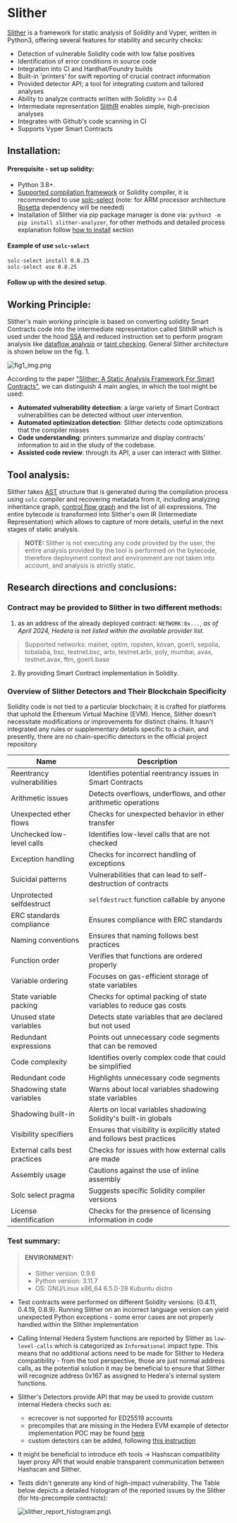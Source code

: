 # Slither
[Slither](https://github.com/crytic/slither) is a framework for static analysis of Solidity and Vyper, written in Python3,
offering several features for stability and security checks:
- Detection of vulnerable Solidity code with low false positives
- Identification of error conditions in source code
- Integration into CI and Hardhat/Foundry builds
- Built-in 'printers' for swift reporting of crucial contract information
- Provided detector API; a tool for integrating custom and tailored analyses
- Ability to analyze contracts written with Solidity >= 0.4
- Intermediate representation [SlithIR](https://github.com/trailofbits/slither/wiki/SlithIR) enables simple,
  high-precision analyses
- Integrates with Github's code scanning in CI
- Supports Vyper Smart Contracts

## Installation:
#### Prerequisite - set up solidity:
- Python 3.8+.
- [Supported compilation framework]() or Solidity compiler, it is recommended to use
  [solc-select](https://github.com/crytic/solc-select?tab=readme-ov-file) (note: for ARM processor architecture
  [Rosetta](https://github.com/crytic/solc-select?tab=readme-ov-file#oserror-errno-86-bad-cpu-type-in-executable)
  dependency will be needed)
- Installation of Slither via pip package manager is done via:  `python3 -m pip install slither-analyzer`, for
  other methods and detailed process explanation follow [how to install](https://github.com/crytic/slither?tab=readme-ov-file#how-to-install)
  section

#### Example of use `solc-select`
```shell
solc-select install 0.8.25
solc-select use 0.8.25
```
#### Follow up with the desired setup.
## Working Principle:
Slither's main working principle is based on converting solidity Smart Contracts code into the
intermediate representation called SlithIR which is used under the hood
[SSA](https://en.wikipedia.org/wiki/Static_single-assignment_form) and reduced instruction set to
perform program analysis like [dataflow analysis](https://clang.llvm.org/docs/DataFlowAnalysisIntro.html)
or [taint checking](https://en.wikipedia.org/wiki/Taint_checking).
General Slither architecture is shown below on the fig. 1.

![fig1_img.png](https://github.com/arianejasuwienas/hedera-smart-contracts/assets/92377282/a62d80b1-8088-461f-9a05-dbe9344f5df3)

According to the paper ["Slither: A Static Analysis Framework For Smart Contracts"](https://agroce.github.io/wetseb19.pdf),
we can distinguish 4 main angles, in which the tool might be used:
* **Automated vulnerability detection**: a large variety of
  Smart Contract vulnerabilities can be detected without user intervention.
* **Automated optimization detection**: Slither detects code
  optimizations that the compiler misses
* **Code understanding**: printers summarize and display
  contracts’ information to aid in the study of the codebase.
* **Assisted code review**: through its API, a user can interact
  with Slither.
## Tool analysis:
Slither takes [AST](https://en.wikipedia.org/wiki/Abstract_syntax_tree) structure that is generated
during the compilation process using `solc` compiler and recovering metadata from it, including analyzing inheritance graph,
[control flow graph](https://en.wikipedia.org/wiki/Control-flow_graph) and the list of all expressions.
The entire bytecode is transformed into Slither's own IR (Intermediate Representation) which allows to capture of more details,
useful in the next stages of static analysis.
> **NOTE:**
> Slither is not executing any code provided by the user, the entire analysis provided by the tool is performed on the bytecode,
> therefore deployment context and environment are not taken into account, and analysis is strictly static.
## Research directions and conclusions:
### Contract may be provided to Slither in two different methods:
1) as an address of the already deployed contract: `NETWORK:0x...`, *as of April 2024, Hedera is not listed within the
   available provider list*.
> Supported networks: mainet, optim, ropsten, kovan, goerli, sepolia, tobalaba, bsc, testnet.bsc, arbi, testnet.arbi,
> poly, mumbai, avax, testnet.avax, ftm, goerli.base
2) By providing Smart Contract implementation in Solidity.

### Overview of Slither Detectors and Their Blockchain Specificity
Solidity code is not tied to a particular blockchain; it is crafted for platforms that uphold the Ethereum Virtual Machine (EVM). 
Hence, Slither doesn't necessitate modifications or improvements for distinct chains. It hasn't integrated any rules or 
supplementary details specific to a chain, and presently, there are no chain-specific detectors in the official project repository

| Name                           | Description                                                             | 
|--------------------------------|-------------------------------------------------------------------------|
| Reentrancy vulnerabilities     | Identifies potential reentrancy issues in Smart Contracts               | 
| Arithmetic issues              | Detects overflows, underflows, and other arithmetic operations          | 
| Unexpected ether flows         | Checks for unexpected behavior in ether transfer                        | 
| Unchecked low-level calls      | Identifies low-level calls that are not checked                         | 
| Exception handling             | Checks for incorrect handling of exceptions                             | 
| Suicidal patterns              | Vulnerabilities that can lead to self-destruction of contracts          | 
| Unprotected selfdestruct       | `selfdestruct` function callable by anyone                              | 
| ERC standards compliance       | Ensures compliance with ERC standards                                   | 
| Naming conventions             | Ensures that naming follows best practices                              | 
| Function order                 | Verifies that functions are ordered properly                            | 
| Variable ordering              | Focuses on gas-efficient storage of state variables                     | 
| State variable packing         | Checks for optimal packing of state variables to reduce gas costs       | 
| Unused state variables         | Detects state variables that are declared but not used                  | 
| Redundant expressions          | Points out unnecessary code segments that can be removed                | 
| Code complexity                | Identifies overly complex code that could be simplified                 | 
| Redundant code                 | Highlights unnecessary code segments                                    | 
| Shadowing state variables      | Warns about local variables shadowing state variables                   | 
| Shadowing built-in             | Alerts on local variables shadowing Solidity's built-in globals         | 
| Visibility specifiers          | Ensures that visibility is explicitly stated and follows best practices | 
| External calls best practices  | Checks for issues with how external calls are made                      | 
| Assembly usage                 | Cautions against the use of inline assembly                             | 
| Solc select pragma             | Suggests specific Solidity compiler versions                            | 
| License identification         | Checks for the presence of licensing information in code                | 

### Test summary:
> #### ENVIRONMENT:
> * Slither version: 0.9.6
> * Python version: 3.11.7
> * OS: GNU/Linux x86_64 6.5.0-28 Kubuntu distro

* Test contracts were performed on different Solidity versions: {0.4.11, 0.4.19, 0.8.9}.
  Running Slither on an incorrect language version can yield unexpected Python exceptions -
  some error cases are not properly handled within the Slither implementation
* Calling Internal Hedera System functions are reported by Slither as `low-level-calls` which is categorized as
  `Informational` impact type. This means that no additional actions need to be made for Slither to Hedera compatibility -
  from the tool perspective, those are just normal address calls, as the potential solution it may be beneficial to
  ensure that Slither will recognize address 0x167 as assigned to Hedera's internal system functions.
* Slither's Detectors provide API that may be used to provide custom internal Hedera checks such as:
    * ecrecover is not supported for ED25519 accounts
    * precompiles that are missing in the Hedera EVM
      example of detector implementation POC may be found [here](detectors/hedera/ecrecover_usage_local.py)
    * custom detectors can be added, following [this instruction](https://github.com/crytic/slither/wiki/Adding-a-new-detector)
* It might be beneficial to introduce eth tools -> Hashscan compatibility layer proxy API that would enable
  transparent communication between Hashscan and Slither.
* Tests didn't generate any kind of high-impact vulnerability. The Table below depicts a detailed histogram
  of the reported issues by the Slither (for hts-precompile contracts):

  ![slither_report_histogram.png](https://github.com/arianejasuwienas/hedera-smart-contracts/assets/92377282/59dccb24-85bd-4542-971f-ebdf27e0e164)\
